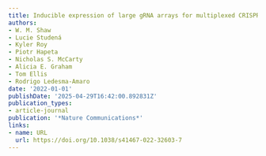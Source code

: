 ```yaml
---
title: Inducible expression of large gRNA arrays for multiplexed CRISPRai applications
authors:
- W. M. Shaw
- Lucie Studená
- Kyler Roy
- Piotr Hapeta
- Nicholas S. McCarty
- Alicia E. Graham
- Tom Ellis
- Rodrigo Ledesma‐Amaro
date: '2022-01-01'
publishDate: '2025-04-29T16:42:00.892831Z'
publication_types:
- article-journal
publication: '*Nature Communications*'
links:
- name: URL
  url: https://doi.org/10.1038/s41467-022-32603-7
---
```

